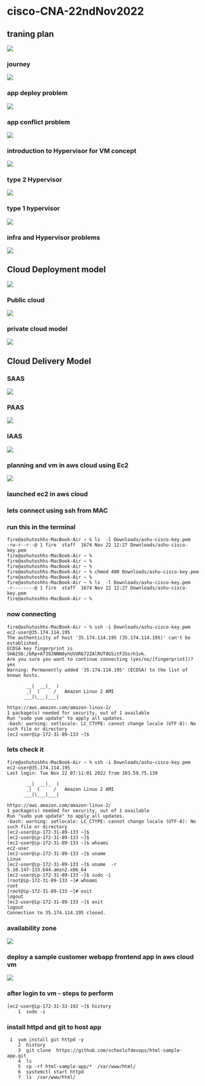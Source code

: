 # cisco-CNA-22ndNov2022

## traning plan 

<img src="plan.png">

### journey 

<img src="j.png">

### app deploy problem 

<img src="prob.png">

### app conflict problem 

<img src="appc.png">

### introduction to Hypervisor for VM concept 

<img src="vm.png">

### type 2 Hypervisor 

<img src="t2.png">

### type 1 hypervisor 

<img src="t1.png">

### infra and Hypervisor problems 

<img src="infrap.png">

## Cloud Deployment model 

<img src="cloudd.png">

### Public cloud 

<img src="public.png">

### private cloud model 

<img src="private.png">


## Cloud Delivery Model 

### SAAS 

<img src="saas.png">

### PAAS 

<img src="paas.png">

### IAAS 

<img src="iaas.png">

### planning and vm in aws cloud using Ec2 

<img src="ec2.png">

### launched ec2 in aws cloud 

### lets connect using ssh from MAC 

### run this in the terminal 

```
fire@ashutoshhs-MacBook-Air ~ % ls  -l Downloads/ashu-cisco-key.pem 
-rw-r--r--@ 1 fire  staff  1674 Nov 22 12:27 Downloads/ashu-cisco-key.pem
fire@ashutoshhs-MacBook-Air ~ % 
fire@ashutoshhs-MacBook-Air ~ % 
fire@ashutoshhs-MacBook-Air ~ % 
fire@ashutoshhs-MacBook-Air ~ % chmod 400 Downloads/ashu-cisco-key.pem 
fire@ashutoshhs-MacBook-Air ~ % 
fire@ashutoshhs-MacBook-Air ~ % ls  -l Downloads/ashu-cisco-key.pem   
-r--------@ 1 fire  staff  1674 Nov 22 12:27 Downloads/ashu-cisco-key.pem
fire@ashutoshhs-MacBook-Air ~ % 
```

### now connecting 

```
fire@ashutoshhs-MacBook-Air ~ % ssh -i Downloads/ashu-cisco-key.pem  ec2-user@35.174.114.195 
The authenticity of host '35.174.114.195 (35.174.114.195)' can't be established.
ECDSA key fingerprint is SHA256:/bRp+A739JNNN8yhUVURb72ZAlRUT8GSitF2Gsrh1vk.
Are you sure you want to continue connecting (yes/no/[fingerprint])? yes
Warning: Permanently added '35.174.114.195' (ECDSA) to the list of known hosts.

       __|  __|_  )
       _|  (     /   Amazon Linux 2 AMI
      ___|\___|___|

https://aws.amazon.com/amazon-linux-2/
1 package(s) needed for security, out of 1 available
Run "sudo yum update" to apply all updates.
-bash: warning: setlocale: LC_CTYPE: cannot change locale (UTF-8): No such file or directory
[ec2-user@ip-172-31-89-133 ~]$ 
```

### lets check it 

```
fire@ashutoshhs-MacBook-Air ~ % ssh -i Downloads/ashu-cisco-key.pem  ec2-user@35.174.114.195 
Last login: Tue Nov 22 07:11:01 2022 from 103.59.75.139

       __|  __|_  )
       _|  (     /   Amazon Linux 2 AMI
      ___|\___|___|

https://aws.amazon.com/amazon-linux-2/
1 package(s) needed for security, out of 1 available
Run "sudo yum update" to apply all updates.
-bash: warning: setlocale: LC_CTYPE: cannot change locale (UTF-8): No such file or directory
[ec2-user@ip-172-31-89-133 ~]$ 
[ec2-user@ip-172-31-89-133 ~]$ 
[ec2-user@ip-172-31-89-133 ~]$ whoami
ec2-user
[ec2-user@ip-172-31-89-133 ~]$ uname 
Linux
[ec2-user@ip-172-31-89-133 ~]$ uname  -r
5.10.147-133.644.amzn2.x86_64
[ec2-user@ip-172-31-89-133 ~]$ sudo -i
[root@ip-172-31-89-133 ~]# whoami
root
[root@ip-172-31-89-133 ~]# exit
logout
[ec2-user@ip-172-31-89-133 ~]$ exit
logout
Connection to 35.174.114.195 closed.
```

### availability zone 

<img src="avzone.png">

### deploy a sample customer webapp frontend app in aws cloud vm 

<img src="deploy.png">

### after login to vm - steps to perform 

```
[ec2-user@ip-172-31-33-192 ~]$ history 
    1  sudo -i
```

###  install httpd and git to host app 

```
 1  yum install git httpd -y 
    2  history 
    3  git clone  https://github.com/schoolofdevops/html-sample-app.git
    4  ls
    5  cp -rf html-sample-app/*  /var/www/html/
    6  systemctl start httpd
    7  ls  /var/www/html/
```
